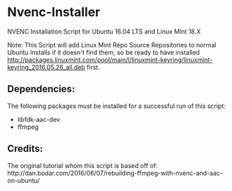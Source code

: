 # Nvenc-Installer
NVENC Installation Script for Ubuntu 16.04 LTS and Linux Mint 18.X

Note: This Script will add Linux Mint Repo Source Repositories to normal Ubuntu Installs if it doesn't find them, so be ready to have installed http://packages.linuxmint.com/pool/main/l/linuxmint-keyring/linuxmint-keyring_2016.05.26_all.deb first.

<h2>Dependencies:</h2>
The following packages must be installed for a successful run of this script:

- libfdk-aac-dev
- ffmpeg

<h2>Credits:</h2>
The original tutorial whom this script is based off of: http://dan.bodar.com/2016/06/07/rebuilding-ffmpeg-with-nvenc-and-aac-on-ubuntu/
